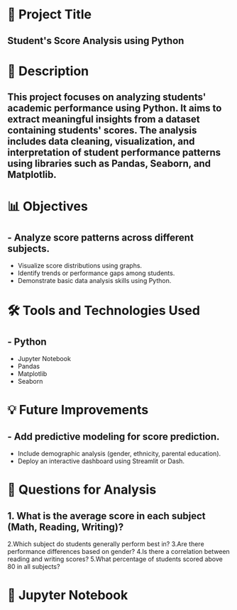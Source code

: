 # 📌 Project Title
 ## Student's Score Analysis using Python

# 🧾 Description
 ## This project focuses on analyzing students' academic performance using Python. It aims to extract meaningful insights from a dataset containing students' scores. The analysis includes data cleaning, visualization, and interpretation of student performance patterns using libraries such as Pandas, Seaborn, and Matplotlib.

# 📊 Objectives
 ## - Analyze score patterns across different subjects.
- Visualize score distributions using graphs.
- Identify trends or performance gaps among students.
- Demonstrate basic data analysis skills using Python.

# 🛠️ Tools and Technologies Used
 ## - Python
- Jupyter Notebook
- Pandas
- Matplotlib
- Seaborn

# 💡 Future Improvements
 ## - Add predictive modeling for score prediction.
- Include demographic analysis (gender, ethnicity, parental education).
- Deploy an interactive dashboard using Streamlit or Dash.

# 📌 Questions for Analysis
 ## 1. What is the average score in each subject (Math, Reading, Writing)?
   2.Which subject do students generally perform best in?
   3.Are there performance differences based on gender?
   4.Is there a correlation between reading and writing scores?
   5.What percentage of students scored above 80 in all subjects?

# 📓 Jupyter Notebook
 ##
